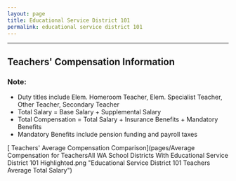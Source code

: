 ```yaml
---
layout: page
title: Educational Service District 101
permalink: educational service district 101
---
```




___

## Teachers' Compensation Information
### Note:
- Duty titles include Elem. Homeroom Teacher, Elem. Specialist Teacher, Other Teacher, Secondary Teacher
- Total Salary = Base Salary + Supplemental Salary
- Total Compensation = Total Salary + Insurance Benefits + Mandatory Benefits
- Mandatory Benefits include pension funding and payroll taxes

[ Teachers' Average Compensation Comparison](pages/Average Compensation for TeachersAll WA School Districts With Educational Service District 101 Highlighted.png "Educational Service District 101 Teachers Average Total Salary")

